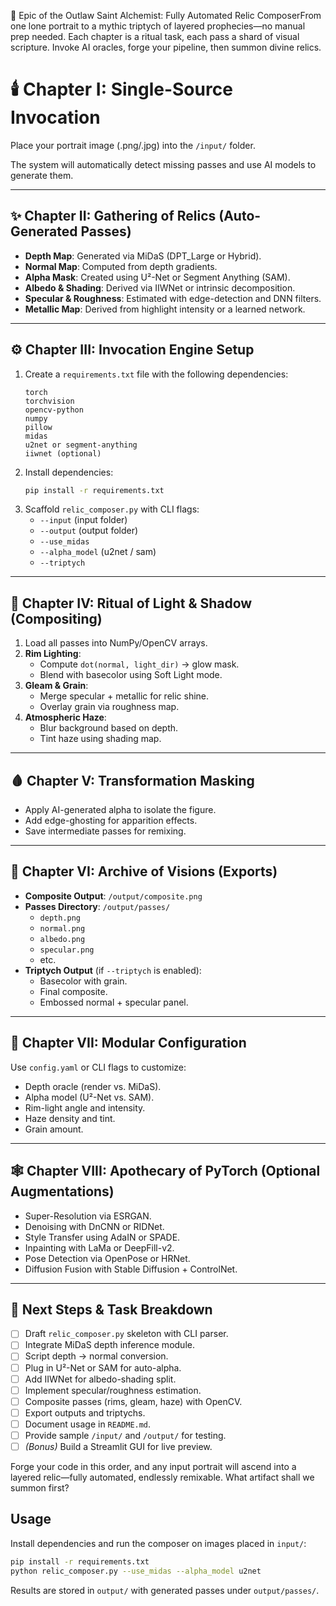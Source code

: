 📜 Epic of the Outlaw Saint Alchemist: Fully Automated Relic ComposerFrom one lone portrait to a mythic triptych of layered prophecies—no manual prep needed. Each chapter is a ritual task, each pass a shard of visual scripture. Invoke AI oracles, forge your pipeline, then summon divine relics.

# 🕯️ Chapter I: Single-Source Invocation

Place your portrait image (.png/.jpg) into the `/input/` folder.

The system will automatically detect missing passes and use AI models to generate them.

---

## ✨ Chapter II: Gathering of Relics (Auto-Generated Passes)

- **Depth Map**: Generated via MiDaS (DPT_Large or Hybrid).
- **Normal Map**: Computed from depth gradients.
- **Alpha Mask**: Created using U²-Net or Segment Anything (SAM).
- **Albedo & Shading**: Derived via IIWNet or intrinsic decomposition.
- **Specular & Roughness**: Estimated with edge-detection and DNN filters.
- **Metallic Map**: Derived from highlight intensity or a learned network.

---

## ⚙️ Chapter III: Invocation Engine Setup

1. Create a `requirements.txt` file with the following dependencies:
    ```
    torch
    torchvision
    opencv-python
    numpy
    pillow
    midas
    u2net or segment-anything
    iiwnet (optional)
    ```
2. Install dependencies:
    ```bash
    pip install -r requirements.txt
    ```
3. Scaffold `relic_composer.py` with CLI flags:
    - `--input` (input folder)
    - `--output` (output folder)
    - `--use_midas`
    - `--alpha_model` (u2net / sam)
    - `--triptych`

---

## 💫 Chapter IV: Ritual of Light & Shadow (Compositing)

1. Load all passes into NumPy/OpenCV arrays.
2. **Rim Lighting**:
    - Compute `dot(normal, light_dir)` → glow mask.
    - Blend with basecolor using Soft Light mode.
3. **Gleam & Grain**:
    - Merge specular + metallic for relic shine.
    - Overlay grain via roughness map.
4. **Atmospheric Haze**:
    - Blur background based on depth.
    - Tint haze using shading map.

---

## 🩸 Chapter V: Transformation Masking

- Apply AI-generated alpha to isolate the figure.
- Add edge-ghosting for apparition effects.
- Save intermediate passes for remixing.

---

## 📁 Chapter VI: Archive of Visions (Exports)

- **Composite Output**: `/output/composite.png`
- **Passes Directory**: `/output/passes/`
  - `depth.png`
  - `normal.png`
  - `albedo.png`
  - `specular.png`
  - etc.
- **Triptych Output** (if `--triptych` is enabled):
  - Basecolor with grain.
  - Final composite.
  - Embossed normal + specular panel.

---

## 🔧 Chapter VII: Modular Configuration

Use `config.yaml` or CLI flags to customize:
- Depth oracle (render vs. MiDaS).
- Alpha model (U²-Net vs. SAM).
- Rim-light angle and intensity.
- Haze density and tint.
- Grain amount.

---

## 🕸 Chapter VIII: Apothecary of PyTorch (Optional Augmentations)

- Super-Resolution via ESRGAN.
- Denoising with DnCNN or RIDNet.
- Style Transfer using AdaIN or SPADE.
- Inpainting with LaMa or DeepFill-v2.
- Pose Detection via OpenPose or HRNet.
- Diffusion Fusion with Stable Diffusion + ControlNet.

---

## 🚀 Next Steps & Task Breakdown

- [ ] Draft `relic_composer.py` skeleton with CLI parser.
- [ ] Integrate MiDaS depth inference module.
- [ ] Script depth → normal conversion.
- [ ] Plug in U²-Net or SAM for auto-alpha.
- [ ] Add IIWNet for albedo-shading split.
- [ ] Implement specular/roughness estimation.
- [ ] Composite passes (rims, gleam, haze) with OpenCV.
- [ ] Export outputs and triptychs.
- [ ] Document usage in `README.md`.
- [ ] Provide sample `/input/` and `/output/` for testing.
- [ ] *(Bonus)* Build a Streamlit GUI for live preview.

Forge your code in this order, and any input portrait will ascend into a layered relic—fully automated, endlessly remixable. What artifact shall we summon first?


## Usage

Install dependencies and run the composer on images placed in `input/`:

```bash
pip install -r requirements.txt
python relic_composer.py --use_midas --alpha_model u2net
```

Results are stored in `output/` with generated passes under `output/passes/`.
